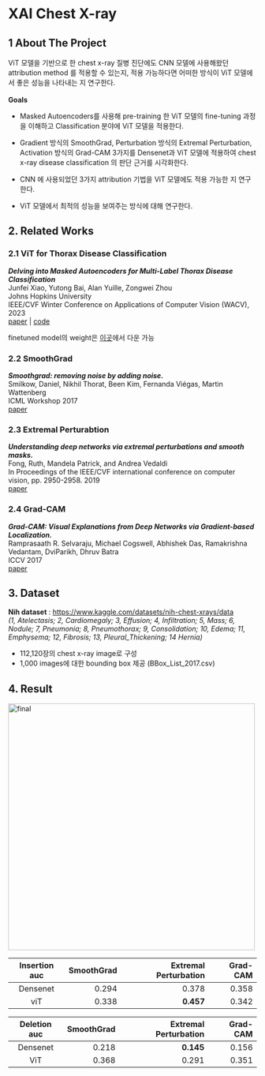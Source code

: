 # **XAI Chest X-ray**

## 1 About The Project
ViT 모델을 기반으로 한 chest x-ray 질병 진단에도 CNN 모델에 사용해왔던 attribution method 를 적용할 수 있는지, 적용 가능하다면 어떠한 방식이 ViT 모델에서 좋은 성능을 나타내는 지 연구한다.
</br>
</br>
<b>Goals</b></br>
+ Masked Autoencoders를 사용해 pre-training 한 ViT 모델의 fine-tuning 과정을 이해하고 Classification 분야에 ViT 모델을 적용한다.

+ Gradient 방식의 SmoothGrad, Perturbation 방식의 Extremal Perturbation, Activation 방식의 Grad-CAM 3가지를 Densenet과 ViT 모델에 적용하여 chest x-ray disease classification 의 판단 근거를 시각화한다.

+ CNN 에 사용되었던 3가지 attribution 기법을 ViT 모델에도 적용 가능한 지 연구한다.

+ ViT 모델에서 최적의 성능을 보여주는 방식에 대해 연구한다.

## 2. Related Works
### 2.1 ViT for Thorax Disease Classification
_<b>Delving into Masked Autoencoders for Multi-Label Thorax Disease Classification</b>_<br/>
Junfei Xiao, Yutong Bai, Alan Yuille, Zongwei Zhou<br/>
Johns Hopkins University <br/>
IEEE/CVF Winter Conference on Applications of Computer Vision (WACV), 2023 <br/>
[paper](https://arxiv.org/abs/2210.12843) | [code](https://github.com/lambert-x/medical_mae)

finetuned model의 weight은 [이곳](https://github.com/lambert-x/medical_mae)에서 다운 가능

### 2.2 SmoothGrad
_<b>Smoothgrad: removing noise by adding noise._ </b> <br/>
Smilkow, Daniel, Nikhil Thorat, Been Kim, Fernanda Viégas, Martin Wattenberg<br/>
ICML Workshop 2017<br/>
[paper](https://arxiv.org/abs/1706.03825)

### 2.3 Extremal Perturabtion
_<b>Understanding deep networks via extremal perturbations and smooth masks.</b>_ <br/>
Fong, Ruth, Mandela Patrick, and Andrea Vedaldi<br/>
In Proceedings of the IEEE/CVF international conference on computer vision, pp. 2950-2958. 2019<br/>
[paper](https://arxiv.org/abs/1910.08485)

### 2.4 Grad-CAM
_<b>Grad-CAM: Visual Explanations from Deep Networks via Gradient-based Localization.</b>_ <br/>
Ramprasaath R. Selvaraju, Michael Cogswell, Abhishek Das, Ramakrishna Vedantam, DviParikh, Dhruv Batra<br/>
ICCV 2017<br/>
[paper](https://arxiv.org/abs/1610.02391)

## 3. Dataset
<b>Nih dataset</b> : https://www.kaggle.com/datasets/nih-chest-xrays/data</br>
_(1, Atelectasis; 2, Cardiomegaly; 3, Effusion; 4, Infiltration; 5, Mass; 6, Nodule; 7, Pneumonia; 8, 
Pneumothorax; 9, Consolidation; 10, Edema; 11, Emphysema; 12, Fibrosis; 13, 
Pleural_Thickening; 14 Hernia)_
+ 112,120장의 chest x-ray image로 구성
+ 1,000 images에 대한 bounding box 제공 (BBox_List_2017.csv)

## 4. Result
<img width="500" alt="final" src="https://github.com/qngkrtjd/XAI_Chest_X-ray/assets/98075749/87e5e81f-1459-46a9-9187-2dbe1cc9a138">

|**Insertion auc**|SmoothGrad|Extremal Perturbation|Grad-CAM|
|:------:|---:|---:|---:|
|Densenet|0.294|0.378|0.358|
|viT|0.338|**0.457**|0.342|

|**Deletion auc**|SmoothGrad|Extremal Perturbation|Grad-CAM|
|:------:|---:|---:|---:|
|Densenet|0.218|**0.145**|0.156|
|ViT|0.368|0.291|0.351|
  
